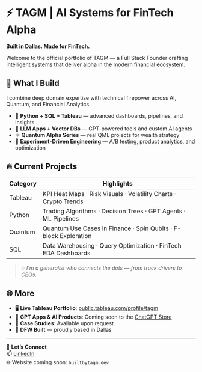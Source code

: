 # ⚡️ TAGM | AI Systems for FinTech Alpha  
**Built in Dallas. Made for FinTech.**

Welcome to the official portfolio of TAGM — a Full Stack Founder crafting intelligent systems that deliver alpha in the modern financial ecosystem.

## 🧠 What I Build  
I combine deep domain expertise with technical firepower across AI, Quantum, and Financial Analytics.

- 🧮 **Python + SQL + Tableau** — advanced dashboards, pipelines, and insights
- 🤖 **LLM Apps + Vector DBs** — GPT-powered tools and custom AI agents
- ⚛️ **Quantum Alpha Series** — real QML projects for wealth strategy
- 🧪 **Experiment-Driven Engineering** — A/B testing, product analytics, and optimization

## 🔥 Current Projects  
| Category       | Highlights |
|----------------|------------|
| Tableau        | KPI Heat Maps · Risk Visuals · Volatility Charts · Crypto Trends |
| Python         | Trading Algorithms · Decision Trees · GPT Agents · ML Pipelines |
| Quantum        | Quantum Use Cases in Finance · Spin Qubits · F-block Exploration |
| SQL            | Data Warehousing · Query Optimization · FinTech EDA Dashboards |

> 💡 *I’m a generalist who connects the dots — from truck drivers to CEOs.*

## 🌐 More  
- 🖥️ **Live Tableau Portfolio**: [public.tableau.com/profile/tagm](https://public.tableau.com/app/profile/tagm)
- 🧪 **GPT Apps & AI Products**: Coming soon to the [ChatGPT Store](https://chat.openai.com/gpts)
- 🧳 **Case Studies**: Available upon request
- 📍 **DFW Built** — proudly based in Dallas

---

🔗 **Let’s Connect**  
📫 [LinkedIn](https://www.linkedin.com/in/yourprofile)  
🌐 Website coming soon: `builtbytagm.dev`

